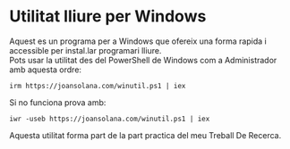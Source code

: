 # Utilitat lliure per Windows
Aquest es un programa per a Windows que ofereix una forma rapida i accessible per instal.lar programari lliure.  
Pots usar la utilitat des del PowerShell de Windows com a Administrador amb aquesta ordre:  
```
irm https://joansolana.com/winutil.ps1 | iex
```
Si no funciona prova amb:  
```
iwr -useb https://joansolana.com/winutil.ps1 | iex
```
Aquesta utilitat forma part de la part practica del meu Treball De Recerca.